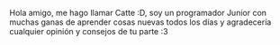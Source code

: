 Hola amigo, me hago llamar Catte :D, soy un programador Junior con muchas ganas de aprender cosas nuevas todos los días 
y agradecería cualquier opinión y consejos de tu parte :3 
